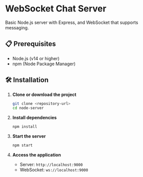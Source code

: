 # WebSocket Chat Server

Basic Node.js server with Express, and WebSocket that supports messaging.

## 📋 Prerequisites

- Node.js (v14 or higher)
- npm (Node Package Manager)

## 🛠️ Installation

1. **Clone or download the project**

   ```bash
   git clone <repository-url>
   cd node-server
   ```

2. **Install dependencies**

   ```bash
   npm install
   ```

3. **Start the server**

   ```bash
   npm start
   ```

4. **Access the application**
   - Server: `http://localhost:9000`
   - WebSocket: `ws://localhost:9000`
